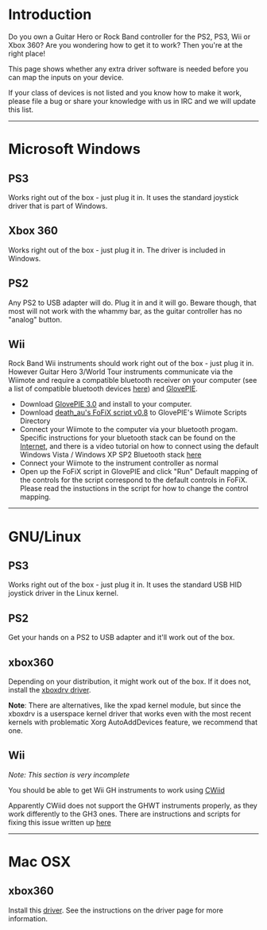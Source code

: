 
# Introduction #
Do you own a Guitar Hero or Rock Band controller for the PS2, PS3, Wii or Xbox 360?
Are you wondering how to get it to work? Then you're at the right place!

This page shows whether any extra driver software is needed before you can map the inputs on your device.

If your class of devices is not listed and you know how to make it work, please file a bug or share your knowledge with us in IRC and we will update this list.


---


# Microsoft Windows #
## PS3 ##
Works right out of the box - just plug it in. It uses the standard joystick driver that is part of Windows.

## Xbox 360 ##
Works right out of the box - just plug it in. The driver is included in Windows.

## PS2 ##
Any PS2 to USB adapter will do. Plug it in and it will go. Beware though, that most will not work with the whammy bar, as the guitar controller has no "analog" button.

## Wii ##
Rock Band Wii instruments should work right out of the box - just plug it in.
However Guitar Hero 3/World Tour instruments communicate via the Wiimote and require a compatible bluetooth receiver on your computer
(see a list of compatible bluetooth devices [here](http://www.wiili.org/index.php/Compatible_Bluetooth_Devices)) and [GlovePIE](http://carl.kenner.googlepages.com/glovepie_download).
  * Download [GlovePIE 3.0](http://flightpad.net/files/GlovePIE030.zip) and install to your computer.
  * Download [death\_au's FoFiX script v0.8](http://www.mediafire.com/?mcgye3ky5mg) to GlovePIE's Wiimote Scripts Directory
  * Connect your Wiimote to the computer via your bluetooth progam. Specific instructions for your bluetooth stack can be found on the [Internet](http://www.google.com/), and there is a video tutorial on how to connect using the default Windows Vista / Windows XP SP2 Bluetooth stack [here](http://www.youtube.com/watch?v=4_pQSGYzfKU)
  * Connect your Wiimote to the instrument controller as normal
  * Open up the FoFiX script in GlovePIE and click "Run"
Default mapping of the controls for the script correspond to the default controls in FoFiX. Please read the instuctions in the script for how to change the control mapping.


---


# GNU/Linux #
## PS3 ##
Works right out of the box - just plug it in. It uses the standard USB HID joystick driver in the Linux kernel.

## PS2 ##
Get your hands on a PS2 to USB adapter and it'll work out of the box.

## xbox360 ##
Depending on your distribution, it might work out of the box.
If it does not, install the [xboxdrv driver](http://pingus.seul.org/~grumbel/xboxdrv/).

**Note**: There are alternatives, like the xpad kernel module, but since the xboxdrv is a userspace kernel driver that works even with the most recent kernels with problematic Xorg AutoAddDevices feature, we recommend that one.

## Wii ##
_Note: This section is very incomplete_

You should be able to get Wii GH instruments to work using [CWiid](http://abstrakraft.org/cwiid/)

Apparently CWiid does not support the GHWT instruments properly, as they work differently to the GH3 ones. There are instructions and scripts for fixing this issue written up [here](http://sidrit.wordpress.com/2010/02/10/frets-on-fire-with-guitar-hero-world-tour-ghwt-on-ubuntu/)


---


# Mac OSX #
## xbox360 ##
Install this [driver](http://tattiebogle.net/index.php/ProjectRoot/Xbox360Controller/OsxDriver). See the instructions on the driver page for more information.